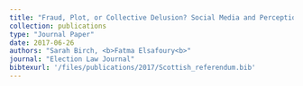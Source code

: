 ```yaml
---
title: "Fraud, Plot, or Collective Delusion? Social Media and Perceptions of Electoral Misconduct in the 2014 Scottish Independence Referendum"
collection: publications
type: "Journal Paper"
date: 2017-06-26
authors: "Sarah Birch, <b>Fatma Elsafoury<b>"
journal: "Election Law Journal"
bibtexurl: '/files/publications/2017/Scottish_referendum.bib'
---
```


